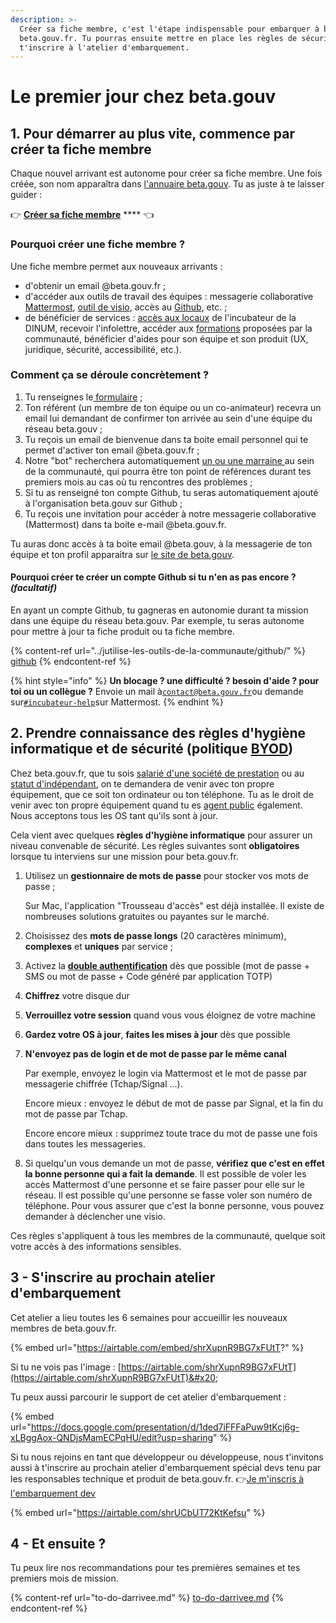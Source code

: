```yaml
---
description: >-
  Créer sa fiche membre, c'est l'étape indispensable pour embarquer à bord de
  beta.gouv.fr. Tu pourras ensuite mettre en place les règles de sécurité et
  t'inscrire à l'atelier d'embarquement.
---
```


# Le premier jour chez beta.gouv

## 1. Pour démarrer au plus vite, commence par créer ta fiche membre

Chaque nouvel arrivant est autonome pour créer sa fiche membre. Une fois créée, son nom apparaîtra dans [l'annuaire beta.gouv](https://beta.gouv.fr/communaute/annuaire). Tu as juste à te laisser guider :

👉 [**Créer sa fiche membre**](https://secretariat.incubateur.net/onboarding) **** 👈

### Pourquoi créer une fiche membre ?

Une fiche membre permet aux nouveaux arrivants :

* d'obtenir un email @beta.gouv.fr ;
* d'accéder aux outils de travail des équipes : messagerie collaborative [Mattermost](../jutilise-les-outils-de-la-communaute/mattermost/),  [outil de visio](../jutilise-les-outils-de-la-communaute/faire-une-visio/), accès au [Github](../jutilise-les-outils-de-la-communaute/github/), etc. ;&#x20;
* de bénéficier de services : [accès aux locaux](../../decouvrir-les-guides-des-autres-incubateurs/incubateur-de-la-dinum/locaux/badge-pour-travailler-a-segur/) de l'incubateur de la DINUM, recevoir l'infolettre, accéder aux [formations](../se-former/) proposées par la communauté, bénéficier d'aides pour son équipe et son produit (UX, juridique, sécurité, accessibilité, etc.).

### Comment ça se déroule concrètement ?

1. Tu renseignes le[ formulaire](https://secretariat.incubateur.net/onboarding) ;
2. Ton référent (un membre de ton équipe ou un co-animateur) recevra un email lui demandant de confirmer ton arrivée au sein d'une équipe du réseau beta.gouv ;
3. Tu reçois un email de bienvenue dans ta boite email personnel qui te permet d'activer ton email @beta.gouv.fr ;
4. Notre "bot" recherchera automatiquement [un ou une marraine ](../actions-transverses/marrainage/)au sein de la communauté, qui pourra être ton point de références durant tes premiers mois au cas où tu rencontres des problèmes ;
5. Si tu as renseigné ton compte Github, tu seras automatiquement ajouté à l'organisation beta.gouv sur Github ;
6. Tu reçois une invitation pour accéder à notre messagerie collaborative (Mattermost) dans ta boite e-mail @beta.gouv.fr.&#x20;

Tu auras donc accès à ta boite email @beta.gouv, à la messagerie de ton équipe et ton profil apparaitra sur [le site de beta.gouv](https://beta.gouv.fr/communaute/).

#### Pourquoi créer te créer un compte Github si tu n'en as pas encore ? _**(facultatif)**_

En ayant un compte Github, tu gagneras en autonomie durant ta mission dans une équipe du réseau beta.gouv. Par exemple, tu seras autonome pour mettre à jour ta fiche produit ou ta fiche membre.&#x20;

{% content-ref url="../jutilise-les-outils-de-la-communaute/github/" %}
[github](../jutilise-les-outils-de-la-communaute/github/)
{% endcontent-ref %}

{% hint style="info" %}
**Un blocage ? une difficulté ? besoin d'aide ? pour toi ou un collègue ?** Envoie un mail à[`contact@beta.gouv.fr`](mailto:contact@beta.gouv.Fr)ou demande sur[`#incubateur-help`](https://mattermost.incubateur.net/betagouv/channels/incubateur-help)sur Mattermost.&#x20;
{% endhint %}

## 2. Prendre connaissance des règles d'hygiène informatique et de sécurité (politique [BYOD](https://fr.wikipedia.org/wiki/Bring\_your\_own\_device))&#x20;

Chez beta.gouv.fr, que tu sois [salarié d'une société de prestation](../recrutement/les-differents-statuts/salaries-des-societes-de-prestation.md) ou au [statut d'indépendant](../recrutement/les-differents-statuts/independants-freelances/), on te demandera de venir avec ton propre équipement, que ce soit ton ordinateur ou ton téléphone. Tu as le droit de venir avec ton propre équipement quand tu es [agent public](../recrutement/les-differents-statuts/fonctionnaires-et-contractuels-de-la-fonction-publique.md) également. Nous acceptons tous les OS tant qu'ils sont à jour.

Cela vient avec quelques **règles d'hygiène informatique** pour assurer un niveau convenable de sécurité. Les règles suivantes sont **obligatoires** lorsque tu interviens sur une mission pour beta.gouv.fr.&#x20;

1.  Utilisez un **gestionnaire de mots de passe** pour stocker vos mots de passe ;&#x20;

    Sur Mac, l'application "Trousseau d'accès" est déjà installée. Il existe de nombreuses solutions gratuites ou payantes sur le marché.
2. Choisissez des **mots de passe longs** (20 caractères minimum), **complexes** et **uniques** par service ;
3. Activez la [**double authentification**](https://fr.wikipedia.org/wiki/Double\_authentification) dès que possible (mot de passe + SMS ou mot de passe + Code généré par application TOTP)
4. **Chiffrez** votre disque dur
5. **Verrouillez votre session** quand vous vous éloignez de votre machine
6. **Gardez votre OS à jour**, **faites les mises à jour** dès que possible
7.  **N'envoyez pas de login et de mot de passe par le même canal**

    Par exemple, envoyez le login via Mattermost et le mot de passe par messagerie chiffrée (Tchap/Signal ...).

    Encore mieux : envoyez le début de mot de passe par Signal, et la fin du mot de passe par Tchap.

    Encore encore mieux : supprimez toute trace du mot de passe une fois dans toutes les messageries.
8. Si quelqu'un vous demande un mot de passe, **vérifiez que c'est en effet la bonne personne qui a fait la demande**. Il est possible de voler les accès Mattermost d'une personne et se faire passer pour elle sur le réseau. Il est possible qu'une personne se fasse voler son numéro de téléphone. Pour vous assurer que c'est la bonne personne, vous pouvez demander à déclencher une visio.

Ces règles s'appliquent à tous les membres de la communauté, quelque soit votre accès à des informations sensibles.

## 3 - S'inscrire au prochain atelier d'embarquement

Cet atelier a lieu toutes les 6 semaines pour accueillir les nouveaux membres de beta.gouv.fr.&#x20;

{% embed url="https://airtable.com/embed/shrXupnR9BG7xFUtT?" %}

Si tu ne vois pas l'image : [https://airtable.com/shrXupnR9BG7xFUtT](https://airtable.com/shrXupnR9BG7xFUtT)&#x20;

Tu peux aussi parcourir le support de cet atelier d'embarquement :&#x20;

{% embed url="https://docs.google.com/presentation/d/1ded7iFFFaPuw9tKcj6g-xLBggAox-QNDjsMamECPqHU/edit?usp=sharing" %}

Si tu nous rejoins en tant que développeur ou développeuse, nous t'invitons aussi à t'inscrire au prochain atelier d'embarquement spécial devs tenu par les responsables technique et produit de beta.gouv.fr. 👉[Je m'inscris à l'embarquement dev](https://airtable.com/shrUCbUT72KtKefsu)

{% embed url="https://airtable.com/shrUCbUT72KtKefsu" %}



## 4 - Et ensuite ?&#x20;

Tu peux lire nos recommandations pour tes premières semaines et tes premiers mois de mission.

{% content-ref url="to-do-darrivee.md" %}
[to-do-darrivee.md](to-do-darrivee.md)
{% endcontent-ref %}
